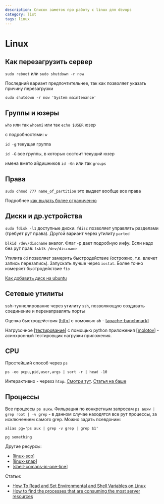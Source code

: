 ```yaml
---
description: Список заметок про работу с linux для devops
category: list
tags: linux
---
```

# Linux

## Как перезагрузить сервер

`sudo reboot` или `sudo shutdown -r now`

Последний вариант предпочтительнее, так как позволяет указать причину перезагрузки

```shell
sudo shutdown -r now 'System maintenance'
```

## Группы и юзеры

`who` или так `whoami`  или так `echo $USER` юзер

с подробностями: `w`

`id -g` текущая группа

`id -G` все группы, в которых состоит текущий юзер

имена вмето айдишников `id -Gn` или так `groups`

## Права

`sudo chmod 777 name_of_partition` это выдает вообще все права

Подробнее [как выдать более ограниченно](https://askubuntu.com/a/628898)

## Диски и др.устройства

`sudo fdisk -l1` доступные диски. `fdisc` позволяет управлять разделами (требует рут права). Другой вариант через утилиту `parted`

`blkid /dev/discname` аналог. Флаг -p дает подробную инфу. Если надо без рут прав: `lsblk /dev/discname`

Утилита `dd` позволяет замерить быстродействие (острожно, т.к. влечет запись перезапись). Запускать лучше через `iostat`. Более точно измеряет быстродействие `fio`

[Как добавить диск на ubuntu](https://askubuntu.com/questions/125257/how-do-i-add-an-additional-hard-drive)

## Сетевые утилиты

ssh-туннелирование через утилиту `ssh`, позволяющую создавать соединение и перенаправлять порты

Оценка быстродействия [[http]] с поможью `ab` - [[apache-banchmark]]

Нагрузочное [[тестирование]] с помощью python приложения [[molotov]] - асинхронный тестировщик нагрузки приложения.

## CPU

Простейший способ через `ps`

`ps -eo pcpu,pid,user,args | sort -r | head -10`

Интерактивно - черехз `htop`. [Смотри тут](https://htop.dev/). [Статья на баше](https://habr.com/ru/post/316806/)

## Процессы

Все процессы `ps auxw`. Фильрация по конкретным запросам `ps auxw | grep root | -v grep` - в данном случае находятся все рут процессы, за исключением самого grep. Можно задать псевдоним:

```shell
alias pg='ps aux | grep -v grep | grep $1'

pg something
```

Другие ресурсы:

- [[linux-scp]]
- [[linux-snap]]
- [[shell-comans-in-one-line]]

Статьи:

- [How To Read and Set Environmental and Shell Variables on Linux](https://www.digitalocean.com/community/tutorials/how-to-read-and-set-environmental-and-shell-variables-on-linux)
- [How to find the processes that are consuming the most server resources](https://www.digitalocean.com/community/questions/how-to-find-the-processes-that-are-consuming-the-most-server-resources)

[//begin]: # "Autogenerated link references for markdown compatibility"
[http]: http "Http"
[apache-banchmark]: ../notes/apache-banchmark "Apache-banchmark"
[тестирование]: тестирование "Основные принципы тестровния"
[molotov]: ../notes/molotov "Molotov"
[linux-scp]: ../notes/linux-scp "linux-scp"
[linux-snap]: ../notes/linux-snap "linux-snap"
[shell-comans-in-one-line]: ../notes/shell-comans-in-one-line "Shell comand in one line"
[//end]: # "Autogenerated link references"